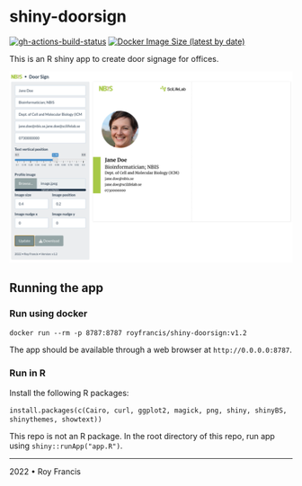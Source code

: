 # shiny-doorsign

[![gh-actions-build-status](https://github.com/royfrancis/shiny-doorsign/workflows/build/badge.svg)](https://github.com/royfrancis/shiny-doorsign/actions?workflow=build) [![Docker Image Size (latest by date)](https://img.shields.io/docker/image-size/royfrancis/shiny-doorsign?label=dockerhub)](https://hub.docker.com/repository/docker/royfrancis/shiny-doorsign)

This is an R shiny app to create door signage for offices.

![](preview.png)

## Running the app

### Run using docker

```
docker run --rm -p 8787:8787 royfrancis/shiny-doorsign:v1.2
```

The app should be available through a web browser at `http://0.0.0.0:8787`.

### Run in R

Install the following R packages:

```
install.packages(c(Cairo, curl, ggplot2, magick, png, shiny, shinyBS, shinythemes, showtext))
```

This repo is not an R package. In the root directory of this repo, run app using `shiny::runApp("app.R")`.

---

2022 • Roy Francis
